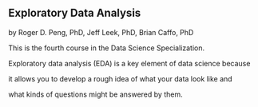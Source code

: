 ## Exploratory Data Analysis
by Roger D. Peng, PhD, Jeff Leek, PhD, Brian Caffo, PhD

This is the fourth course in the Data Science Specialization.

Exploratory data analysis (EDA) is a key element of data science because

it allows you to develop a rough idea of what your data look like and 

what kinds of questions might be answered by them.
